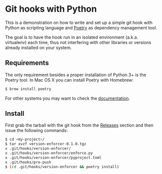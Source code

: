 # Git hooks with Python

This is a demonstration on how to write and set up a simple git hook with Python as scripting language and [Poetry](https://python-poetry.org/docs/basic-usage/) as dependency management tool.

The goal is to have the hook run in an isolated environment (a.k.a. virtualenv) each time, thus not interfering with other libraries or versions already installed on your system.

## Requirements

The only requirement besides a proper installation of Python 3+ is the Poetry tool. In Mac OS X you can install Poetry with Homebrew:

```bash
$ brew install poetry
```

For other systems you may want to check the [documentation](https://python-poetry.org/docs/#installation).

## Install

First grab the tarball with the git hook from the [Releases](https://github.com/mperezi/git-hook-python/releases) section and then issue the following commands:

```bash
$ cd <my-project>/
$ tar xvzf version-enforcer-0.1.0.tgz
x .git/hooks/version-enforcer/
x .git/hooks/version-enforcer/enforce.py
x .git/hooks/version-enforcer/pyproject.toml
x .git/hooks/pre-push
$ (cd .git/hooks/version-enforcer && poetry install)
```

